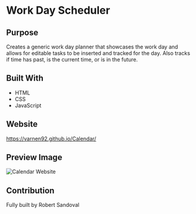 # Work Day Scheduler

## Purpose
Creates a generic work day planner that showcases the work day and allows for editable tasks to be inserted and tracked for the day. Also tracks if time has past, is the current time, or is in the future.

## Built With
* HTML
* CSS 
* JavaScript

## Website
https://varnen92.github.io/Calendar/

## Preview Image
![Calendar Website](https://i.imgur.com/QU74afb.png "Calendar Website")

## Contribution
Fully built by Robert Sandoval